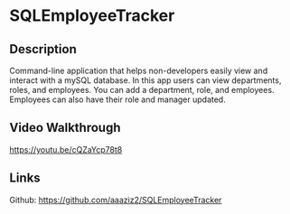 # SQLEmployeeTracker

## Description

Command-line application that helps non-developers easily view and interact with a mySQL database. In this app users can view departments, roles, and employees. You can add a department, role, and employees. Employees can also have their role and manager updated.

## Video Walkthrough

https://youtu.be/cQZaYcp78t8

## Links

Github: https://github.com/aaaziz2/SQLEmployeeTracker